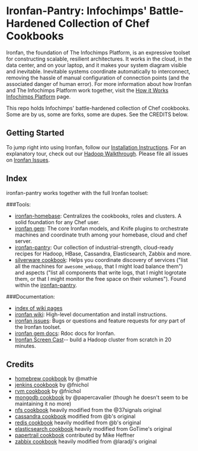 # Ironfan-Pantry: Infochimps' Battle-Hardened Collection of Chef Cookbooks

Ironfan, the foundation of The Infochimps Platform, is an expressive toolset for constructing scalable, resilient architectures. It works in the cloud, in the data center, and on your laptop, and it makes your system diagram visible and inevitable. Inevitable systems coordinate automatically to interconnect, removing the hassle of manual configuration of connection points (and the associated danger of human error).
For more information about how Ironfan and The Infochimps Platform work together, visit the [How it Works Infochimps Platform](http://blog.infochimps.com/2012/02/22/infochimps-platform/) page.

This repo holds Infochimps' battle-hardened collection of Chef cookbooks. Some are by us, some are forks, some are dupes. See the CREDITS below.

## Getting Started

To jump right into using Ironfan, follow our [Installation Instructions](https://github.com/infochimps-labs/ironfan/wiki/INSTALL). For an explanatory tour, check out our [Hadoop Walkthrough](https://github.com/infochimps-labs/ironfan/wiki/INSTALL).  Please file all issues on [Ironfan Issues](https://github.com/infochimps-labs/ironfan/issues).

## Index

ironfan-pantry works together with the full Ironfan toolset:


###Tools:

* [ironfan-homebase](https://github.com/infochimps-labs/ironfan-homebase): Centralizes the cookbooks, roles and clusters. A solid foundation for any Chef user.
* [ironfan gem](https://github.com/infochimps-labs/ironfan): The core Ironfan models, and Knife plugins to orchestrate machines and coordinate truth among your homebase, cloud and chef server. 
* [ironfan-pantry](https://github.com/infochimps-labs/ironfan-pantry): Our collection of industrial-strength, cloud-ready recipes for Hadoop, HBase, Cassandra, Elasticsearch, Zabbix and more. 
* [silverware cookbook](https://github.com/infochimps-labs/ironfan-pantry/tree/master/cookbooks/silverware): Helps you coordinate discovery of services ("list all the machines for `awesome_webapp`, that I might load balance them") and aspects ("list all components that write logs, that I might logrotate them, or that I might monitor the free space on their volumes"). Found within the [ironfan-pantry](https://github.com/infochimps-labs/ironfan-pantry).

###Documentation:

* [index of wiki pages](https://github.com/infochimps-labs/ironfan/wiki/_pages)
* [ironfan wiki](https://github.com/infochimps-labs/ironfan/wiki): High-level documentation and install instructions.
* [ironfan issues](https://github.com/infochimps-labs/ironfan/issues): Bugs or questions and feature requests for *any* part of the Ironfan toolset.
* [ironfan gem docs](http://rdoc.info/gems/ironfan): Rdoc docs for Ironfan.
* [Ironfan Screen Cast](http://vimeo.com/37279372)-- build a Hadoop cluster from scratch in 20 minutes.


## Credits

* [homebrew cookbook](https://github.com/mathie/chef-homebrew) by @mathie
* [jenkins cookbook](https://github.com/fnichol/chef-jenkins) by @fnichol
* [rvm cookbook](https://github.com/fnichol/rvm) by @fnichol
* [mongodb cookbook](https://github.com/infochimps-cookbooks/mongodb) by @papercavalier (though he doesn't seem to be maintaining it no more)
* [nfs cookbook](https://github.com/37signals/37s_cookbooks/tree/master/nfs) heavily modified from the @37signals original
* [cassandra cookbook](https://github.com/b/cookbooks/tree/cassandra/cassandra) modified from @b's original
* [redis cookbook](https://github.com/b/cookbooks/tree/cassandra/cassandra) heavily modified from @b's original
* [elasticsearch cookbook](http://community.opscode.com/cookbooks/elasticsearch) heavily modified from GoTime's original
* [papertrail cookbook](https://github.com/infochimps-cookbooks/papertrail) contributed by Mike Heffner
* [zabbix cookbook](http://community.opscode.com/cookbooks/zabbix) heavily modified from @laradji's original
